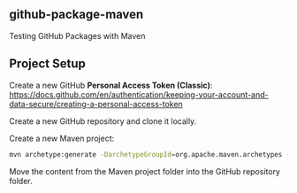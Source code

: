 github-package-maven
--------------------
Testing GitHub Packages with Maven


Project Setup
-------------

Create a new GitHub **Personal Access Token (Classic)**: https://docs.github.com/en/authentication/keeping-your-account-and-data-secure/creating-a-personal-access-token

Create a new GitHub repository and clone it locally.

Create a new Maven project:
```bash
mvn archetype:generate -DarchetypeGroupId=org.apache.maven.archetypes -DarchetypeArtifactId=maven-archetype-quickstart -DarchetypeVersion=1.4
```

Move the content from the Maven project folder into the GitHub repository folder.


